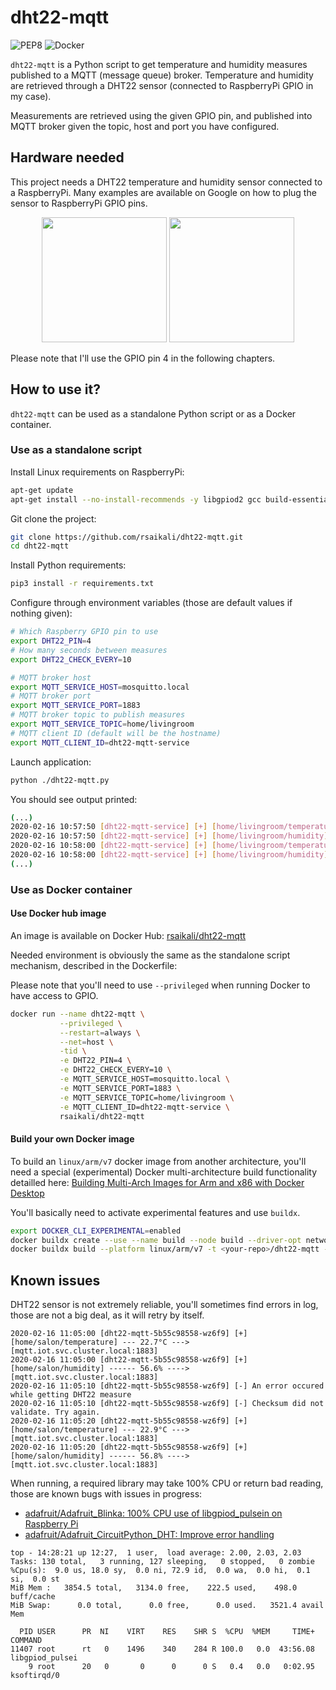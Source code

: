 # dht22-mqtt

![PEP8](https://github.com/rsaikali/dht22-mqtt/workflows/PEP8/badge.svg)
![Docker](https://github.com/rsaikali/dht22-mqtt/workflows/Docker/badge.svg)

`dht22-mqtt` is a Python script to get temperature and humidity measures published to a MQTT (message queue) broker.
Temperature and humidity are retrieved through a DHT22 sensor (connected to RaspberryPi GPIO in my case).

Measurements are retrieved using the given GPIO pin, and published into MQTT broker given the topic, host and port you have configured.

## Hardware needed

This project needs a DHT22 temperature and humidity sensor connected to a RaspberryPi.
Many examples are available on Google on how to plug the sensor to RaspberryPi GPIO pins.

<p align="center">
    <img src="https://img3.bgxcdn.com/thumb/large/2014/xiemeijuan/07/SKU146979/SKU146979a.jpg" width="200" height="200">
    <img src="https://www.elektor.fr/media/catalog/product/cache/2b4bee73c90e4689bbc4ca8391937af9/r/a/raspberry-pi-4-4gb.jpg" width="200" height="200">
</p>

Please note that I'll use the GPIO pin 4 in the following chapters.

## How to use it?

`dht22-mqtt` can be used as a standalone Python script or as a Docker container.

### Use as a standalone script

Install Linux requirements on RaspberryPi:

```sh
apt-get update
apt-get install --no-install-recommends -y libgpiod2 gcc build-essential
```

Git clone the project:

```sh
git clone https://github.com/rsaikali/dht22-mqtt.git
cd dht22-mqtt
```

Install Python requirements:

```sh
pip3 install -r requirements.txt
```

Configure through environment variables (those are default values if nothing given):

```sh
# Which Raspberry GPIO pin to use
export DHT22_PIN=4
# How many seconds between measures
export DHT22_CHECK_EVERY=10

# MQTT broker host
export MQTT_SERVICE_HOST=mosquitto.local
# MQTT broker port
export MQTT_SERVICE_PORT=1883
# MQTT broker topic to publish measures
export MQTT_SERVICE_TOPIC=home/livingroom
# MQTT client ID (default will be the hostname)
export MQTT_CLIENT_ID=dht22-mqtt-service
```

Launch application:

```sh
python ./dht22-mqtt.py
```

You should see output printed:
```sh
(...)
2020-02-16 10:57:50 [dht22-mqtt-service] [+] [home/livingroom/temperature] --- 20.7°C ---> [mosquitto.local:1883]
2020-02-16 10:57:50 [dht22-mqtt-service] [+] [home/livingroom/humidity] ------ 55.7% ----> [mosquitto.local:1883]
2020-02-16 10:58:00 [dht22-mqtt-service] [+] [home/livingroom/temperature] --- 20.9°C ---> [mosquitto.local:1883]
2020-02-16 10:58:00 [dht22-mqtt-service] [+] [home/livingroom/humidity] ------ 55.8% ----> [mosquitto.local:1883]
(...)
```

### Use as Docker container

#### Use Docker hub image

An image is available on Docker Hub: [rsaikali/dht22-mqtt](https://hub.docker.com/r/rsaikali/dht22-mqtt)

Needed environment is obviously the same as the standalone script mechanism, described in the Dockerfile:

Please note that you'll need to use `--privileged` when running Docker to have access to GPIO.

```sh
docker run --name dht22-mqtt \
           --privileged \
           --restart=always \
           --net=host \
           -tid \
           -e DHT22_PIN=4 \
           -e DHT22_CHECK_EVERY=10 \
           -e MQTT_SERVICE_HOST=mosquitto.local \
           -e MQTT_SERVICE_PORT=1883 \
           -e MQTT_SERVICE_TOPIC=home/livingroom \
           -e MQTT_CLIENT_ID=dht22-mqtt-service \
           rsaikali/dht22-mqtt
```

#### Build your own Docker image

To build an `linux/arm/v7` docker image from another architecture, you'll need a special (experimental) Docker multi-architecture build functionality detailled here: [Building Multi-Arch Images for Arm and x86 with Docker Desktop](https://www.docker.com/blog/multi-arch-images/)

You'll basically need to activate experimental features and use `buildx`.

```sh
export DOCKER_CLI_EXPERIMENTAL=enabled
docker buildx create --use --name build --node build --driver-opt network=host
docker buildx build --platform linux/arm/v7 -t <your-repo>/dht22-mqtt --push .
```

## Known issues

DHT22 sensor is not extremely reliable, you'll sometimes find errors in log, those are not a big deal, as it will retry by itself.

```
2020-02-16 11:05:00 [dht22-mqtt-5b55c98558-wz6f9] [+] [home/salon/temperature] --- 22.7°C ---> [mqtt.iot.svc.cluster.local:1883]
2020-02-16 11:05:00 [dht22-mqtt-5b55c98558-wz6f9] [+] [home/salon/humidity] ------ 56.6% ----> [mqtt.iot.svc.cluster.local:1883]
2020-02-16 11:05:10 [dht22-mqtt-5b55c98558-wz6f9] [-] An error occured while getting DHT22 measure
2020-02-16 11:05:10 [dht22-mqtt-5b55c98558-wz6f9] [-] Checksum did not validate. Try again.
2020-02-16 11:05:20 [dht22-mqtt-5b55c98558-wz6f9] [+] [home/salon/temperature] --- 22.9°C ---> [mqtt.iot.svc.cluster.local:1883]
2020-02-16 11:05:20 [dht22-mqtt-5b55c98558-wz6f9] [+] [home/salon/humidity] ------ 56.8% ----> [mqtt.iot.svc.cluster.local:1883]
```

When running, a required library may take 100% CPU or return bad reading, those are known bugs with issues in progress:

* [adafruit/Adafruit_Blinka: 100% CPU use of libgpiod_pulsein on Raspberry Pi](https://github.com/adafruit/Adafruit_Blinka/issues/210)
* [adafruit/Adafruit_CircuitPython_DHT: Improve error handling](https://github.com/adafruit/Adafruit_CircuitPython_DHT/pull/31)

```
top - 14:28:21 up 12:27,  1 user,  load average: 2.00, 2.03, 2.03
Tasks: 130 total,   3 running, 127 sleeping,   0 stopped,   0 zombie
%Cpu(s):  9.0 us, 18.0 sy,  0.0 ni, 72.9 id,  0.0 wa,  0.0 hi,  0.1 si,  0.0 st
MiB Mem :   3854.5 total,   3134.0 free,    222.5 used,    498.0 buff/cache
MiB Swap:      0.0 total,      0.0 free,      0.0 used.   3521.4 avail Mem

  PID USER      PR  NI    VIRT    RES    SHR S  %CPU  %MEM     TIME+ COMMAND
11407 root      rt   0    1496    340    284 R 100.0   0.0  43:56.08 libgpiod_pulsei
    9 root      20   0       0      0      0 S   0.4   0.0   0:02.95 ksoftirqd/0
```